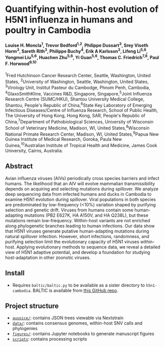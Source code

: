 # Quantifying within-host evolution of H5N1 influenza in humans and poultry in Cambodia  

#### Louise H. Moncla<sup>1</sup>, Trevor Bedford<sup>1,2</sup>, Philippe Dussart<sup>3</sup>,  Srey Viseth Horm<sup>3</sup>, Sareth Rith<sup>3</sup>, Philippe Buchy<sup>4</sup>, Erik A Karlsson<sup>3</sup>,  Lifeng Li<sup>5,6</sup>, Yongmei Liu<sup>5,6</sup>, Huachen Zhu<sup>5,6</sup>, Yi Guan<sup>5,6</sup>, Thomas C. Friedrich<sup>7,8</sup>, Paul F. Horwood<sup>9,10</sup>

<sup>1</sup>Fred Hutchinson Cancer Research Center, Seattle, Washington, United States, <sup>2</sup>University of Washington, Seattle, Washington, United States, <sup>3</sup>Virology Unit, Institut Pasteur du Cambodge, Phnom Penh, Cambodia, <sup>4</sup>GlaxoSmithKline, Vaccines R&D, Singapore, Singapore,<sup>5</sup>Joint Influenza Research Centre (SUMC/HKU), Shantou University Medical College, Shantou, People's Republic of China,<sup>6</sup>State Key Laboratory of Emerging Infectious Diseases/Centre of Influenza Research, School of Public Health, The University of Hong Kong, Hong Kong, SAR, People's Republic of China,<sup>7</sup>Department of Pathobiological Sciences, University of Wisconsin School of Veterinary Medicine, Madison, WI, United States,<sup>8</sup>Wisconsin National Primate Research Center, Madison, WI, United States,<sup>9</sup>Papua New Guinea Institute of Medical Research, Goroka, Paula New Guinea,<sup>10</sup>Australian Institute of Tropical Health and Medicine, James Cook University, Cairns, Australia.

## Abstract

Avian influenza viruses (AIVs) periodically cross species barriers and infect humans. The likelihood that an AIV will evolve mammalian transmissibility depends on acquiring and selecting mutations during spillover. We analyze deep sequencing data from infected humans and ducks in Cambodia to examine H5N1 evolution during spillover. Viral populations in both species are predominated by low-frequency (<10%) variation shaped by purifying selection and genetic drift. Viruses from humans contain some human-adapting mutations (PB2 E627K, HA A150V, and HA Q238L), but these mutations remain low-frequency. Within-host variants are not enriched along phylogenetic branches leading to human infections. Our data show that H5N1 viruses generate putative human-adapting mutations during natural spillover infection. However, short infections, randomness, and purifying selection limit the evolutionary capacity of H5N1 viruses within-host. Applying evolutionary methods to sequence data, we reveal a detailed view of H5N1 adaptive potential, and develop a foundation for studying host-adaptation in other zoonotic viruses.

## Install

* Requires `baltic/baltic.py` to be available as a sister directory to `h5n1-cambodia`. BALTIC is available from [this GitHub repo](https://github.com/evogytis/baltic).

## Project structure

* [`auspice/`](auspice/): contains JSON trees viewable via Nextstrain
* [`data/`](data/): contains consensus genomes, within-host SNV calls and phylogenies
* [`figures/`](figures/): contains Jupyter notebooks to generate manuscript figures
* [`scripts`](scripts/): contains processing scripts
